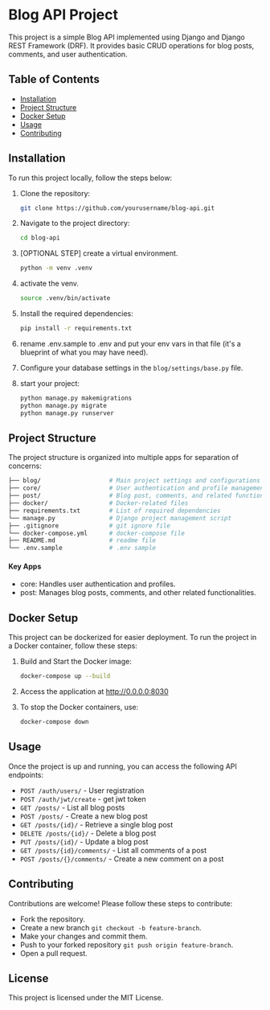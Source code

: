 # Blog API Project

This project is a simple Blog API implemented using Django and Django REST Framework (DRF). It provides basic CRUD operations for blog posts, comments, and user authentication.

## Table of Contents

- [Installation](#installation)
- [Project Structure](#project-structure)
- [Docker Setup](#docker-setup)
- [Usage](#usage)
- [Contributing](#contributing)

## Installation

To run this project locally, follow the steps below:

1. Clone the repository:
   ```bash
   git clone https://github.com/yourusername/blog-api.git

2. Navigate to the project directory:
   ```bash
   cd blog-api

3. [OPTIONAL STEP] create a virtual environment.
   ```bash 
   python -m venv .venv
   
4. activate the venv.
   ```bash 
   source .venv/bin/activate

5. Install the required dependencies:
   ```bash
   pip install -r requirements.txt

6. rename .env.sample to .env and put your env vars in that file (it's a blueprint of what you may have need).

7. Configure your database settings in the ```blog/settings/base.py``` file.

8. start your project:
   ```bash 
   python manage.py makemigrations
   python manage.py migrate
   python manage.py runserver

## Project Structure

The project structure is organized into multiple apps for separation of concerns:

``` bash
├── blog/                   # Main project settings and configurations
├── core/                   # User authentication and profile management
├── post/                   # Blog post, comments, and related functionality
├── docker/                 # Docker-related files
├── requirements.txt        # List of required dependencies
└── manage.py               # Django project management script
├── .gitignore              # git ignore file
└── docker-compose.yml      # docker-compose file
├── README.md               # readme file
└── .env.sample             # .env sample 
```

#### Key Apps
   - core: Handles user authentication and profiles.
   - post: Manages blog posts, comments, and other related functionalities.


## Docker Setup
This project can be dockerized for easier deployment. To run the project in a Docker container, follow these steps:

1. Build and Start the Docker image:
   ```bash
   docker-compose up --build

2. Access the application at http://0.0.0.0:8030


3. To stop the Docker containers, use:
   ```bash
   docker-compose down

## Usage
Once the project is up and running, you can access the following API endpoints:

- ```POST /auth/users/``` - User registration
- ```POST /auth/jwt/create``` - get jwt token
- ```GET /posts/``` - List all blog posts
- ```POST /posts/``` - Create a new blog post
- ```GET /posts/{id}/``` - Retrieve a single blog post
- ```DELETE /posts/{id}/``` - Delete a blog post
- ```PUT /posts/{id}/``` - Update a blog post
- ```GET /posts/{id}/comments/``` - List all comments of a post
- ```POST /posts/{}/comments/``` - Create a new comment on a post

## Contributing
Contributions are welcome! Please follow these steps to contribute:

- Fork the repository.
- Create a new branch ```git checkout -b feature-branch```.
- Make your changes and commit them.
- Push to your forked repository ```git push origin feature-branch```.
- Open a pull request.


## License
This project is licensed under the MIT License.